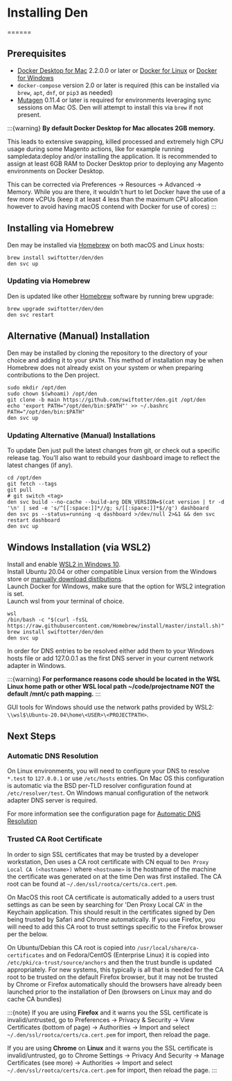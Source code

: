 # Installing Den
======

## Prerequisites

* [Docker Desktop for Mac](https://hub.docker.com/editions/community/docker-ce-desktop-mac) 2.2.0.0 or later or [Docker for Linux](https://docs.docker.com/install/) or [Docker for Windows](https://docs.docker.com/desktop/windows/install/)
* `docker-compose` version 2.0 or later is required (this can be installed via `brew`, `apt`, `dnf`, or `pip3` as needed)
* [Mutagen](https://mutagen.io/) 0.11.4 or later is required for environments leveraging sync sessions on Mac OS. Den will attempt to install this via `brew` if not present.

:::{warning}
**By default Docker Desktop for Mac allocates 2GB memory.**

This leads to extensive swapping, killed processed and extremely high CPU usage during some Magento actions, like for example running sampledata:deploy and/or installing the application. It is recommended to assign at least 6GB RAM to Docker Desktop prior to deploying any Magento environments on Docker Desktop.

This can be corrected via Preferences -> Resources -> Advanced -> Memory. While you are there, it wouldn't hurt to let Docker have the use of a few more vCPUs (keep it at least 4 less than the maximum CPU allocation however to avoid having macOS contend with Docker for use of cores)
:::

## Installing via Homebrew

Den may be installed via [Homebrew](https://brew.sh/) on both macOS and Linux hosts:

    brew install swiftotter/den/den
    den svc up

### Updating via Homebrew

Den is updated like other [Homebrew](https://brew.sh/) software by running brew upgrade:

    brew upgrade swiftotter/den/den
    den svc restart

## Alternative (Manual) Installation

Den may be installed by cloning the repository to the directory of your choice and adding it to your `$PATH`. This method of installation may be when Homebrew does not already exist on your system or when preparing contributions to the Den project.

    sudo mkdir /opt/den
    sudo chown $(whoami) /opt/den
    git clone -b main https://github.com/swiftotter/den.git /opt/den
    echo 'export PATH="/opt/den/bin:$PATH"' >> ~/.bashrc
    PATH="/opt/den/bin:$PATH"
    den svc up

### Updating Alternative (Manual) Installations

To update Den just pull the latest changes from git, or check out a specific release tag. You'll also want to rebuild your dashboard image to reflect the latest changes (if any).

    cd /opt/den
    git fetch --tags
    git pull
    # git switch <tag>
    den svc build --no-cache --build-arg DEN_VERSION=$(cat version | tr -d '\n' | sed -e 's/^[[:space:]]*//g; s/[[:space:]]*$//g') dashboard
    den svc ps --status=running -q dashboard >/dev/null 2>&1 && den svc restart dashboard
    den svc up

## Windows Installation (via WSL2)

Install and enable [WSL2 in Windows 10](https://docs.microsoft.com/en-us/windows/wsl/install-win10).  
Install Ubuntu 20.04 or other compatible Linux version from the Windows store or [manually download distibutions](https://docs.microsoft.com/en-us/windows/wsl/install-manual).   
Launch Docker for Windows, make sure that the option for WSL2 integration is set.  
Launch wsl from your terminal of choice.  

    wsl
    /bin/bash -c "$(curl -fsSL https://raw.githubusercontent.com/Homebrew/install/master/install.sh)"
    brew install swiftotter/den/den
    den svc up

In order for DNS entries to be resolved either add them to your Windows hosts file or add 127.0.0.1 as the first DNS server in your current network adapter in Windows.

:::{warning}
**For performance reasons code should be located in the WSL Linux home path or other WSL local path ~/code/projectname NOT the default /mnt/c path mapping.**
:::

GUI tools for Windows should use the network paths provided by WSL2: `\\wsl$\Ubuntu-20.04\home\<USER>\<PROJECTPATH>`.

## Next Steps

### Automatic DNS Resolution

On Linux environments, you will need to configure your DNS to resolve `*.test` to `127.0.0.1` or use `/etc/hosts` entries. On Mac OS this configuration is automatic via the BSD per-TLD resolver configuration found at `/etc/resolver/test`. On Windows manual configuration of the network adapter DNS server is required.


For more information see the configuration page for [Automatic DNS Resolution](configuration/dns-resolver.md)

### Trusted CA Root Certificate

In order to sign SSL certificates that may be trusted by a developer workstation, Den uses a CA root certificate with CN equal to `Den Proxy Local CA (<hostname>)` where `<hostname>` is the hostname of the machine the certificate was generated on at the time Den was first installed. The CA root can be found at `~/.den/ssl/rootca/certs/ca.cert.pem`.

On MacOS this root CA certificate is automatically added to a users trust settings as can be seen by searching for 'Den Proxy Local CA' in the Keychain application. This should result in the certificates signed by Den being trusted by Safari and Chrome automatically. If you use Firefox, you will need to add this CA root to trust settings specific to the Firefox browser per the below.

On Ubuntu/Debian this CA root is copied into `/usr/local/share/ca-certificates` and on Fedora/CentOS (Enterprise Linux) it is copied into `/etc/pki/ca-trust/source/anchors` and then the trust bundle is updated appropriately. For new systems, this typically is all that is needed for the CA root to be trusted on the default Firefox browser, but it may not be trusted by Chrome or Firefox automatically should the browsers have already been launched prior to the installation of Den (browsers on Linux may and do cache CA bundles)

:::{note}
If you are using **Firefox** and it warns you the SSL certificate is invalid/untrusted, go to Preferences -> Privacy & Security -> View Certificates (bottom of page) -> Authorities -> Import and select ``~/.den/ssl/rootca/certs/ca.cert.pem`` for import, then reload the page.

If you are using **Chrome** on **Linux** and it warns you the SSL certificate is invalid/untrusted, go to Chrome Settings -> Privacy And Security -> Manage Certificates (see more) -> Authorities -> Import and select ``~/.den/ssl/rootca/certs/ca.cert.pem`` for import, then reload the page.
:::
